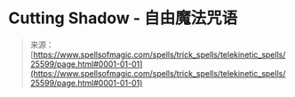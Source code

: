 <!--yml

category: 未分类

date: 2024-06-12 19:12:36

-->

# Cutting Shadow - 自由魔法咒语

> 来源：[https://www.spellsofmagic.com/spells/trick_spells/telekinetic_spells/25599/page.html#0001-01-01](https://www.spellsofmagic.com/spells/trick_spells/telekinetic_spells/25599/page.html#0001-01-01)
